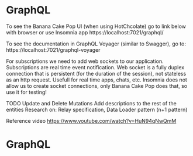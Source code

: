 # GraphQL
To see the Banana Cake Pop UI (when using HotChcolate) go to link below with browser or use Insomnia app
https://localhost:7021/graphql/

To see the documentation in GraphQL Voyager (similar to Swagger), go to:
https://localhost:7021/graphql-voyager

For subscriptions we need to add web sockets to our application.
Subscriptions are real time event notification.
Web socket is a fully duplex connection that is persistent (for the duration of the session), not stateless as an http request.
Usefull for real time apps, chats, etc.
Insomnia does not allow us to create socket connections, only Banana Cake Pop does that, so use it for testing!

TODO
Update and Delete Mutations
Add descriptions to the rest of the entities
Research on: Relay specification, Data Loader pattern (n+1 pattern)

Reference video
https://www.youtube.com/watch?v=HuN94qNwQmM
# GraphQL
